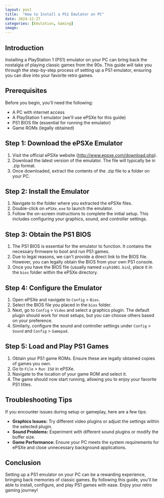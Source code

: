 ```yaml
---
layout: post
title:  "How to Install a PS1 Emulator on PC"
date: 2024-12-27
categories: [Emulation, Gaming]
image: 
---
```


## Introduction

Installing a PlayStation 1 (PS1) emulator on your PC can bring back the nostalgia of playing classic games from the 90s. This guide will take you through the step-by-step process of setting up a PS1 emulator, ensuring you can dive into your favorite retro games.

## Prerequisites

Before you begin, you'll need the following:
- A PC with internet access
- A PlayStation 1 emulator (we'll use ePSXe for this guide)
- PS1 BIOS file (essential for running the emulator)
- Game ROMs (legally obtained)

## Step 1: Download the ePSXe Emulator

1. Visit the official ePSXe website (http://www.epsxe.com/download.php).
2. Download the latest version of the emulator. The file will typically be in .zip format.
3. Once downloaded, extract the contents of the .zip file to a folder on your PC.

## Step 2: Install the Emulator

1. Navigate to the folder where you extracted the ePSXe files.
2. Double-click on `ePSXe.exe` to launch the emulator.
3. Follow the on-screen instructions to complete the initial setup. This includes configuring your graphics, sound, and controller settings.

## Step 3: Obtain the PS1 BIOS

1. The PS1 BIOS is essential for the emulator to function. It contains the necessary firmware to boot and run PS1 games.
2. Due to legal reasons, we can't provide a direct link to the BIOS file. However, you can legally obtain the BIOS from your own PS1 console.
3. Once you have the BIOS file (usually named `scph1001.bin`), place it in the `bios` folder within the ePSXe directory.

## Step 4: Configure the Emulator

1. Open ePSXe and navigate to `Config` > `Bios`.
2. Select the BIOS file you placed in the `bios` folder.
3. Next, go to `Config` > `Video` and select a graphics plugin. The default plugin should work for most setups, but you can choose others based on your preference.
4. Similarly, configure the sound and controller settings under `Config` > `Sound` and `Config` > `Gamepad`.

## Step 5: Load and Play PS1 Games

1. Obtain your PS1 game ROMs. Ensure these are legally obtained copies of games you own.
2. Go to `File` > `Run ISO` in ePSXe.
3. Navigate to the location of your game ROM and select it.
4. The game should now start running, allowing you to enjoy your favorite PS1 titles.

## Troubleshooting Tips

If you encounter issues during setup or gameplay, here are a few tips:
- **Graphics Issues:** Try different video plugins or adjust the settings within the selected plugin.
- **Sound Problems:** Experiment with different sound plugins or modify the buffer size.
- **Game Performance:** Ensure your PC meets the system requirements for ePSXe and close unnecessary background applications.

## Conclusion

Setting up a PS1 emulator on your PC can be a rewarding experience, bringing back memories of classic games. By following this guide, you'll be able to install, configure, and play PS1 games with ease. Enjoy your retro gaming journey!
